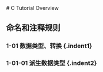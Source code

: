 <link rel="stylesheet" type="text/css" href="https://github.com/823406519/C/blob/master/C%20Tutorial/styles/style.css">
# C Tutorial Overview

## 命名和注释规则

### 1-01 数据类型、转换 {.indent1}

### 1-01-01 派生数据类型 {.indent2}
